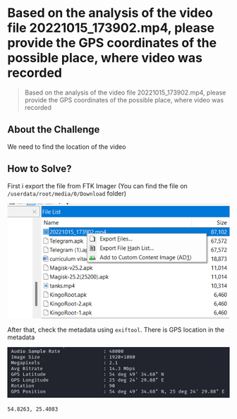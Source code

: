# Based on the analysis of the video file 20221015_173902.mp4, please provide the GPS coordinates of the possible place, where video was recorded
> Based on the analysis of the video file 20221015_173902.mp4, please provide the GPS coordinates of the possible place, where video was recorded

## About the Challenge
We need to find the location of the video

## How to Solve?
First i export the file from FTK Imager (You can find the file on `/userdata/root/media/0/Download` folder)

![preview](images/extract.png)

After that, check the metadata using `exiftool`. There is GPS location in the metadata

![metadata](images/metadata.png)

```
54.8263, 25.4083
```